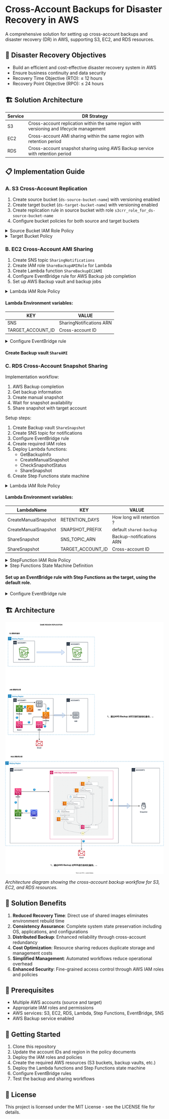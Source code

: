 # Cross-Account Backups for Disaster Recovery in AWS

A comprehensive solution for setting up cross-account backups and disaster recovery (DR) in AWS, supporting S3, EC2, and RDS resources.

## 🎯 Disaster Recovery Objectives

- Build an efficient and cost-effective disaster recovery system in AWS
- Ensure business continuity and data security
- Recovery Time Objective (RTO): ≤ 12 hours
- Recovery Point Objective (RPO): ≤ 24 hours

## 🏗️ Solution Architecture

| Service | DR Strategy |
|---------|-------------|
| S3 | Cross-account replication within the same region with versioning and lifecycle management |
| EC2 | Cross-account AMI sharing within the same region with retention period |
| RDS | Cross-account snapshot sharing using AWS Backup service with retention period |

## 📋 Implementation Guide

### A. S3 Cross-Account Replication

1. Create source bucket (`ds-source-bucket-name`) with versioning enabled
2. Create target bucket (`ds-target-bucket-name`) with versioning enabled
3. Create replication rule in source bucket with role `s3crr_role_for_ds-source-bucket-name`
4. Configure bucket policies for both source and target buckets

<details>
<summary>Source Bucket IAM Role Policy</summary>

```json
{
    "Version": "2012-10-17",
    "Statement": [
        {
            "Action": [
                "s3:ListBucket",
                "s3:GetReplicationConfiguration",
                "s3:GetObjectVersionForReplication",
                "s3:GetObjectVersionAcl",
                "s3:GetObjectVersionTagging",
                "s3:GetObjectRetention",
                "s3:GetObjectLegalHold"
            ],
            "Effect": "Allow",
            "Resource": [
                "arn:aws-cn:s3:::ds-source-bucket-name",
                "arn:aws-cn:s3:::ds-source-bucket-name/*",
                "arn:aws-cn:s3:::ds-target-bucket-name",
                "arn:aws-cn:s3:::ds-target-bucket-name/*"
            ]
        },
        {
            "Action": [
                "s3:ReplicateObject",
                "s3:ReplicateDelete",
                "s3:ReplicateTags",
                "s3:ObjectOwnerOverrideToBucketOwner"
            ],
            "Effect": "Allow",
            "Resource": [
                "arn:aws-cn:s3:::ds-source-bucket-name/*",
                "arn:aws-cn:s3:::ds-target-bucket-name/*"
            ]
        }
    ]
}
```
</details>

<details>
<summary>Target Bucket Policy</summary>

```json
{
    "Version": "2012-10-17",
    "Statement": [
        {
            "Sid": "Set-permissions-for-objects",
            "Effect": "Allow",
            "Principal": {
                "AWS": "arn:aws-cn:iam::AccountId:role/service-role/s3crr_role_for_ds-source-bucket-name"
            },
            "Action": [
                "s3:ReplicateObject",
                "s3:ReplicateDelete"
            ],
            "Resource": "arn:aws-cn:s3:::ds-target-bucket-name/*"
        },
        {
            "Sid": "Set permissions on bucket",
            "Effect": "Allow",
            "Principal": {
                "AWS": "arn:aws-cn:iam::AccountId:role/service-role/s3crr_role_for_ds-source-bucket-name"
            },
            "Action": [
                "s3:GetBucketVersioning",
                "s3:PutBucketVersioning"
            ],
            "Resource": "arn:aws-cn:s3:::ds-target-bucket-name"
        }
    ]
}
```
</details>

### B. EC2 Cross-Account AMI Sharing

1. Create SNS topic `SharingNotifications`
2. Create IAM role `ShareBackupAMIRole` for Lambda
3. Create Lambda function `ShareBackupEC2AMI`
4. Configure EventBridge rule for AWS Backup job completion
5. Set up AWS Backup vault and backup jobs

<details>
<summary>Lambda IAM Role Policy</summary>

```json
{
    "Version": "2012-10-17",
    "Statement": [
        {
            "Effect": "Allow",
            "Action": [
                "ec2:ModifySnapshotAttribute",
                "ec2:CreateTags",
                "ec2:DescribeSnapshots",
                "ec2:DescribeImages",
                "ec2:ModifyImageAttribute",
                "ec2:ModifySnapshotAttribute",
                "ec2:DescribeSnapshots",
                "ec2:CreateTags"
            ],
            "Resource": "*"
        },
        {
            "Effect": "Allow",
            "Action": [
                "backup:DescribeBackupJob",
                "backup:DescribeRecoveryPoint"
            ],
            "Resource": "*"
        },
        {
            "Effect": "Allow",
            "Action": [
                "logs:CreateLogGroup",
                "logs:CreateLogStream",
                "logs:PutLogEvents"
            ],
            "Resource": "arn:aws-cn:logs:*:*:*"
        },
        {
            "Effect": "Allow",
            "Action": [
                "sns:Publish"
            ],
            "Resource": "arn:aws-cn:sns:*:*:AMISharing*"
        }
    ]
}
```
</details>

#### Lambda Environment variables:
| KEY    | VALUE |
|---------|-------------|
| SNS | SharingNotifications ARN |
| TARGET_ACCOUNT_ID |  Cross-account ID |

<details>
<summary>Configure EventBridge rule</summary>

```code
aws events put-rule \
    --name "BackupJobCompletion" \
    --event-pattern '{        
        "source": ["aws.backup"],
        "detail-type": ["Backup Job State Change"],
        "detail": {
            "state": ["COMPLETED"],
           "resourceType": ["EC2"],
            "backupVaultName": ["ShareAMI"]
        }
    }' \
    --description "Trigger Lambda when AWS Backup jobs complete"

#Add-permission
aws lambda add-permission \
    --function-name ShareBackupEC2AMI \
    --statement-id EventBridgeInvoke \
    --action lambda:InvokeFunction \
    --principal events.amazonaws.com \
    --source-arn arn:aws-cn:events:cn-northwest-1:AccountId:rule/BackupJobCompletion

```
</details>

#### Create Backup vault `ShareAMI`


### C. RDS Cross-Account Snapshot Sharing

Implementation workflow:
1. AWS Backup completion
2. Get backup information
3. Create manual snapshot
4. Wait for snapshot availability
5. Share snapshot with target account

Setup steps:
1. Create Backup vault `ShareSnapshot`
2. Create SNS topic for notifications
3. Configure EventBridge rule
4. Create required IAM roles
5. Deploy Lambda functions:
   - GetBackupInfo
   - CreateManualSnapshot
   - CheckSnapshotStatus
   - ShareSnapshot
6. Create Step Functions state machine

<details>
<summary>Lambda IAM Role Policy</summary>

```json
{
    "Version": "2012-10-17",
    "Statement": [
        {
            "Effect": "Allow",
            "Action": [
                "rds:CopyDBSnapshot",
                "rds:DeleteDBSnapshot",
                "rds:DescribeDBSnapshots",
                "rds:ModifyDBSnapshotAttribute"
            ],
            "Resource": "*"
        },
        {
            "Effect": "Allow",
            "Action": [
                "backup:DescribeBackupJob",
                "backup:DescribeRecoveryPoint"
            ],
            "Resource": "*"
        },
        {
            "Effect": "Allow",
            "Action": [
                "logs:CreateLogGroup",
                "logs:CreateLogStream",
                "logs:PutLogEvents"
            ],
            "Resource": "arn:aws-cn:logs:*:*:*"
        },
        {
            "Effect": "Allow",
            "Action": [
                "sns:Publish"
            ],
            "Resource": "arn:aws-cn:sns:*:*:*"
        }
    ]
}

```
</details>

#### Lambda Environment variables:
|LambdaName |KEY | VALUE |
|---------|---------|-------------|
| CreateManualSnapshot|RETENTION_DAYS | How long will retention ? |
| CreateManualSnapshot|SNAPSHOT_PREFIX |  default `shared-backup`|
| ShareSnapshot|SNS_TOPIC_ARN |Backup-notifications ARN |
| ShareSnapshot|TARGET_ACCOUNT_ID | Cross-account ID |

<details>
<summary>StepFunction IAM Role Policy</summary>

```json
{
    "Version": "2012-10-17",
    "Statement": [
        {
            "Sid": "CloudWatchLogsFullAccess",
            "Effect": "Allow",
            "Action": [
                "logs:*",
                "cloudwatch:GenerateQuery"
            ],
            "Resource": "*"
        }
    ]
}
{
    "Version": "2012-10-17",
    "Statement": [
        {
            "Effect": "Allow",
            "Action": [
                "lambda:InvokeFunction"
            ],
            "Resource": [
                "arn:aws-cn:lambda:cn-northwest-1:AccountId:function:ShareSnapshot:*",
                "arn:aws-cn:lambda:cn-northwest-1:AccountId:function:GetBackupInfo:*",
                "arn:aws-cn:lambda:cn-northwest-1:AccountId:function:CheckSnapshotStatus:*",
                "arn:aws-cn:lambda:cn-northwest-1:AccountId:function:CreateManualSnapshot:*"
            ]
        },
        {
            "Effect": "Allow",
            "Action": [
                "lambda:InvokeFunction"
            ],
            "Resource": [
                "arn:aws-cn:lambda:cn-northwest-1:AccountId:function:ShareSnapshot",
                "arn:aws-cn:lambda:cn-northwest-1:AccountId:function:GetBackupInfo",
                "arn:aws-cn:lambda:cn-northwest-1:AccountId:function:CheckSnapshotStatus",
                "arn:aws-cn:lambda:cn-northwest-1:AccountId:function:CreateManualSnapshot"
            ]
        }
    ]
}
{
    "Version": "2012-10-17",
    "Statement": [
        {
            "Effect": "Allow",
            "Action": [
                "sns:Publish"
            ],
            "Resource": [
                "arn:aws-cn:sns:cn-northwest-1:AccountId:rds-backup-notifications"
            ]
        }
    ]
}
{
    "Version": "2012-10-17",
    "Statement": [
        {
            "Effect": "Allow",
            "Action": [
                "xray:PutTraceSegments",
                "xray:PutTelemetryRecords",
                "xray:GetSamplingRules",
                "xray:GetSamplingTargets"
            ],
            "Resource": [
                "*"
            ]
        }
    ]
}


```
</details>


<details>
<summary>Step Functions State Machine Definition</summary>

```json
{
  "Comment": "RDS Backup Share Workflow",
  "StartAt": "GetBackupInfo",
  "States": {
    "GetBackupInfo": {
      "Type": "Task",
      "Resource": "arn:aws-cn:lambda:cn-northwest-1:AccountId:function:GetBackupInfo",
      "Next": "CreateManualSnapshot",
      "Retry": [
        {
          "ErrorEquals": [
            "States.TaskFailed"
          ],
          "IntervalSeconds": 30,
          "MaxAttempts": 3
        }
      ],
      "Catch": [
        {
          "ErrorEquals": [
            "States.ALL"
          ],
          "Next": "NotifyError"
        }
      ]
    },
    "CreateManualSnapshot": {
      "Type": "Task",
      "Resource": "arn:aws-cn:lambda:cn-northwest-1:AccountId:function:CreateManualSnapshot",
      "Next": "WaitForSnapshotReady",
      "Catch": [
        {
          "ErrorEquals": [
            "States.ALL"
          ],
          "Next": "NotifyError"
        }
      ]
    },
    "WaitForSnapshotReady": {
      "Type": "Wait",
      "Seconds": 300,
      "Next": "CheckSnapshotStatus"
    },
    "CheckSnapshotStatus": {
      "Type": "Task",
      "Resource": "arn:aws-cn:lambda:cn-northwest-1:AccountId:function:CheckSnapshotStatus",
      "Next": "IsSnapshotReady",
      "Retry": [
        {
          "ErrorEquals": [
            "States.TaskFailed"
          ],
          "IntervalSeconds": 30,
          "MaxAttempts": 3
        }
      ],
      "Catch": [
        {
          "ErrorEquals": [
            "States.ALL"
          ],
          "Next": "NotifyError"
        }
      ]
    },
    "IsSnapshotReady": {
      "Type": "Choice",
      "Choices": [
        {
          "Variable": "$.snapshotReady",
          "BooleanEquals": true,
          "Next": "ShareSnapshot"
        }
      ],
      "Default": "WaitForSnapshotReady"
    },
    "ShareSnapshot": {
      "Type": "Task",
      "Resource": "arn:aws-cn:lambda:cn-northwest-1:AccountId:function:ShareSnapshot",
      "End": true,
      "Retry": [
        {
          "ErrorEquals": [
            "States.TaskFailed"
          ],
          "IntervalSeconds": 30,
          "MaxAttempts": 3
        }
      ],
      "Catch": [
        {
          "ErrorEquals": [
            "States.ALL"
          ],
          "Next": "NotifyError"
        }
      ]
    },
    "NotifyError": {
      "Type": "Task",
      "Resource": "arn:aws-cn:states:::sns:publish",
      "Parameters": {
        "TopicArn": "arn:aws-cn:sns:cn-northwest-1:AccountId:rds-backup-notifications",
        "Subject": "RDS Snapshot Workflow Error",
        "Message.$": "States.Format('Error occurred in state: {}. Error: {}', $.Error, $.Cause)"
      },
      "End": true
    }
  }
}
```
</details>

#### Set up an EventBridge rule with Step Functions as the target, using the default role.
<details>
<summary>Configure EventBridge rule</summary>

```code
aws events put-rule \
    --name "RDSBackupJobCompletion" \
    --event-pattern '{
        "source": ["aws.backup"],
        "detail-type": ["Backup Job State Change"],
        "detail": {
            "state": ["COMPLETED"],
           "resourceType": ["RDS"],
            "backupVaultName": ["ShareSnapshot"]
        }
    }' \
    --description "Trigger StepFunctions when AWS Backup jobs complete"

```
</details>


## 🏗️ Architecture

![AWS Cross-Account Backup Architecture](assets/images/architecture.svg)

*Architecture diagram showing the cross-account backup workflow for S3, EC2, and RDS resources.*




## 💪 Solution Benefits

1. **Reduced Recovery Time**: Direct use of shared images eliminates environment rebuild time
2. **Consistency Assurance**: Complete system state preservation including OS, applications, and configurations
3. **Distributed Backup**: Enhanced reliability through cross-account redundancy
4. **Cost Optimization**: Resource sharing reduces duplicate storage and management costs
5. **Simplified Management**: Automated workflows reduce operational overhead
6. **Enhanced Security**: Fine-grained access control through AWS IAM roles and policies

## 📝 Prerequisites

- Multiple AWS accounts (source and target)
- Appropriate IAM roles and permissions
- AWS services: S3, EC2, RDS, Lambda, Step Functions, EventBridge, SNS
- AWS Backup service enabled

## 🚀 Getting Started

1. Clone this repository
2. Update the account IDs and region in the policy documents
3. Deploy the IAM roles and policies
4. Create the required AWS resources (S3 buckets, backup vaults, etc.)
5. Deploy the Lambda functions and Step Functions state machine
6. Configure EventBridge rules
7. Test the backup and sharing workflows

## 📄 License

This project is licensed under the MIT License - see the LICENSE file for details.
